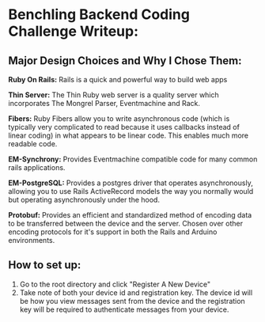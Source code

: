<h1>Benchling Backend Coding Challenge Writeup:</h1>
<h2>Major Design Choices and Why I Chose Them:</h2>
<p><b>Ruby On Rails:</b> Rails is a quick and powerful way to build web apps</p>
<p><b>Thin Server:</b> The Thin Ruby web server is a quality server which incorporates The Mongrel Parser, Eventmachine and Rack.</p>
<p><b>Fibers:</b> Ruby Fibers allow you to write asynchronous code (which is typically very complicated to read because it uses callbacks instead of linear coding) in what appears to be linear code.  This enables much more readable code.<p>
<p><b>EM-Synchrony:</b> Provides Eventmachine compatible code for many common rails applications.<p>
<p><b>EM-PostgreSQL:</b> Provides a postgres driver that operates asynchronously, allowing you to use Rails ActiveRecord models the way you normally would but operating asynchronously under the hood.<p>
<p><b>Protobuf:</b> Provides an efficient and standardized method of encoding data to be transferred between the device and the server. Chosen over other encoding protocols for it's support in both the Rails and Arduino environments.</p>

<h2>How to set up:</h2>
<ol>
  <li>Go to the root directory and click "Register A New Device"</li>
  <li>Take note of both your device id and registration key.  The device id will be how you view messages sent from the device and the registration key will be required to authenticate messages from your device.</li>
</ol>
